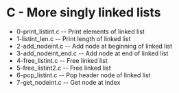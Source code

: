 # C - More singly linked lists

- 0-print_listint.c -- Print elements of linked list
- 1-listint_len.c -- Print length of linked list
- 2-add_nodeint.c -- Add node at beginning of linked list
- 3-add_nodeint_end.c -- Add node at end of linked list
- 4-free_listint.c -- Free linked list
- 5-free_listint2.c -- Free linked list
- 6-pop_listint.c -- Pop header node of linked list
- 7-get_nodeint.c -- Get node at index
